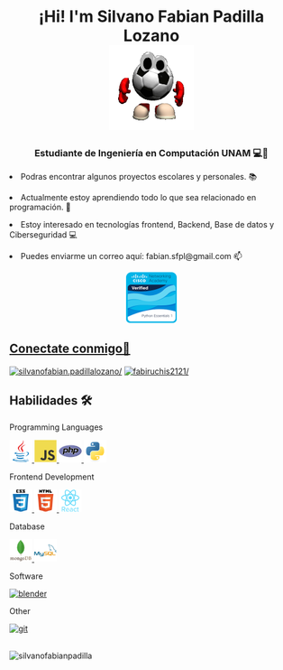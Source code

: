 <h1 align="center">¡Hi! I'm Silvano Fabian Padilla Lozano <a> <br> <img aling="left" width="150" heigth="150"
src="https://github.com/SilvanoFabianPadilla/SilvanoFabianPadilla/blob/41405c889be3d40f1bb77f10c4450e6d5cf3e43c/hola.gif" /></a></h1>

<h3 align="center">Estudiante de Ingeniería en Computación UNAM 💻💙</h3>
<p> <li> Podras encontrar algunos proyectos escolares y personales. 📚 <p>
<p> <li> Actualmente estoy aprendiendo todo lo que sea relacionado en programación. 🚀 <p>
<p> <li> Estoy interesado en tecnologías frontend, Backend, Base de datos y Ciberseguridad 💻<p>
<p> <li> Puedes enviarme un correo aquí: fabian.sfpl@gmail.com 📫<p>

<div align="center">
<a href="https://www.credly.com/badges/e80e5734-3fb7-49c7-9cb6-3aa185800df7/public_url" target="_blank"><img aling="center" width="90" height="90" src="https://github.com/fabian2121/fabian2121/blob/9e6d2f460f0bdaabf834ef55976af74dafb2bdc3/python-essentials-1.1.png"> 
</div>
  
## Conectate conmigo📱
<p align="left">
<a href="https://fb.com/silvanofabian.padillalozano/" target="blank"><img align="center" src="https://raw.githubusercontent.com/rahuldkjain/github-profile-readme-generator/master/src/images/icons/Social/facebook.svg" alt="silvanofabian.padillalozano/" height="30" width="40" /></a>
<a href="https://instagram.com/fabiruchis2121/" target="blank"><img align="center" src="https://raw.githubusercontent.com/rahuldkjain/github-profile-readme-generator/master/src/images/icons/Social/instagram.svg" alt="fabiruchis2121/" height="30" width="40" /></a>
</p>

## Habilidades 🛠 
<p>Programming Languages</p>
  
<p align="left"> <a href="https://www.java.com" target="_blank" rel="noreferrer"> <img src="https://raw.githubusercontent.com/devicons/devicon/master/icons/java/java-original.svg" alt="java" width="40" height="40"/> </a> <a href="https://developer.mozilla.org/en-US/docs/Web/JavaScript" target="_blank" rel="noreferrer"> <img src="https://raw.githubusercontent.com/devicons/devicon/master/icons/javascript/javascript-original.svg" alt="javascript" width="40" height="40"/> </a> <a href="https://www.php.net" target="_blank" rel="noreferrer"> <img src="https://raw.githubusercontent.com/devicons/devicon/master/icons/php/php-original.svg" alt="php" width="40" height="40"/> </a> <a href="https://www.python.org" target="_blank" rel="noreferrer"> <img src="https://raw.githubusercontent.com/devicons/devicon/master/icons/python/python-original.svg" alt="python" width="40" height="40"/> </a> </p>
 
<p>Frontend Development</p>
 
<p align="left"> <a href="https://www.w3schools.com/css/" target="_blank" rel="noreferrer"> <img src="https://raw.githubusercontent.com/devicons/devicon/master/icons/css3/css3-original-wordmark.svg" alt="css3" width="40" height="40"/> </a> <a href="https://www.w3.org/html/" target="_blank" rel="noreferrer"> <img src="https://raw.githubusercontent.com/devicons/devicon/master/icons/html5/html5-original-wordmark.svg" alt="html5" width="40" height="40"/> </a> <a href="https://reactjs.org/" target="_blank" rel="noreferrer"> <img src="https://raw.githubusercontent.com/devicons/devicon/master/icons/react/react-original-wordmark.svg" alt="react" width="40" height="40"/> </a> </p>
    
<p>Database</p>
  
<p align="left"> <a href="https://www.mongodb.com/" target="_blank" rel="noreferrer"> <img src="https://raw.githubusercontent.com/devicons/devicon/master/icons/mongodb/mongodb-original-wordmark.svg" alt="mongodb" width="40" height="40"/> </a> <a href="https://www.mysql.com/" target="_blank" rel="noreferrer"> <img src="https://raw.githubusercontent.com/devicons/devicon/master/icons/mysql/mysql-original-wordmark.svg" alt="mysql" width="40" height="40"/> </a> </p>

<p>Software</p>
  
<p align="left"> <a href="https://www.blender.org/" target="_blank" rel="noreferrer"> <img src="https://download.blender.org/branding/community/blender_community_badge_white.svg" alt="blender" width="40" height="40"/> </a> </p>
  
<p>Other</p>
<p align="left"> <a href="https://git-scm.com/" target="_blank" rel="noreferrer"> <img src="https://www.vectorlogo.zone/logos/git-scm/git-scm-icon.svg" alt="git" width="40" height="40"/> </a> </p>
 
## 
  
<p><img align="center" src="https://github-readme-stats.vercel.app/api?username=silvanofabianpadilla&show_icons=true&theme=tokyonight&locale=en" alt="silvanofabianpadilla" /></p>
  
  
